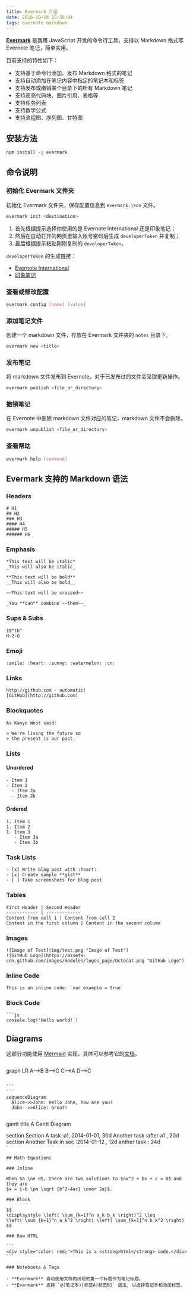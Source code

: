 ```yaml
---
title: Evermark 介绍
date: 2016-10-10 15:56:04
tags: evernote markdown
---
```


[**Evermark**](https://github.com/akuma/evermark) 是我用 JavaScript 开发的命令行工具，支持以 Markdown 格式写 Evernote 笔记，简单实用。

目前支持的特性如下：

- 支持基于命令行添加、发布 Markdown 格式的笔记
- 支持自动添加在笔记内容中指定的笔记本和标签
- 支持发布或撤销某个目录下的所有 Markdown 笔记
- 支持高亮代码块、图片引用、表格等
- 支持任务列表
- 支持数学公式
- 支持流程图、序列图、甘特图

<!--more-->

## 安装方法

```bash
npm install -g evermark
```

## 命令说明

### 初始化 Evermark 文件夹

初始化 Evermark 文件夹，保存配置信息到 `evermark.json` 文件。

```bash
evermark init <destination>
```

1. 首先根据提示选择你使用的是 Evernote International 还是印象笔记；
2. 然后在自动打开的网页里输入账号密码后生成 `developerToken` 并复制；
3. 最后根据提示粘贴刚刚复制的 `developerToken`。

`developerToken` 的生成链接：

- [Evernote International](https://www.evernote.com/api/DeveloperToken.action)
- [印象笔记](https://app.yinxiang.com/api/DeveloperToken.action)

### 查看或修改配置

```bash
evermark config [name] [value]
```

### 添加笔记文件

创建一个 markdown 文件，存放在 Evermark 文件夹的 `notes` 目录下。

```bash
evermark new <title>
```

### 发布笔记

将 markdown 文件发布到 Evernote，对于已发布过的文件会采取更新操作。

```bash
evermark publish <file_or_directory>
```

### 撤销笔记

在 Evernote 中删除 markdown 文件对应的笔记，markdown 文件不会删除。

```bash
evermark unpublish <file_or_directory>
```

### 查看帮助

```bash
evermark help [command]
```

## Evermark 支持的 Markdown 语法

### Headers

```
# H1
## H2
### H3
#### H4
##### H5
###### H6
```

### Emphasis

```
*This text will be italic*
_This will also be italic_

**This text will be bold**
__This will also be bold__

~~This text will be crossed~~

_You **can** combine ~~them~~_
```

### Sups & Subs

```
19^th^
H~2~O
```

### Emoji

```
:smile: :heart: :sunny: :watermelon: :cn:
```

### Links

```
http://github.com - automatic!
[GitHub](http://github.com)
```

### Blockquotes

```
As Kanye West said:

> We're living the future so
> the present is our past.
```

### Lists

#### Unordered

```
- Item 1
- Item 2
  - Item 2a
  - Item 2b
```

#### Ordered

```
1. Item 1
1. Item 2
1. Item 3
   - Item 3a
   - Item 3b
```

### Task Lists

```
- [x] Write blog post with :heart:
- [x] Create sample **gist**
- [ ] Take screenshots for blog post
```

### Tables

```
First Header | Second Header
------------ | -------------
Content from cell 1 | Content from cell 2
Content in the first column | Content in the second column
```

### Images

```
![Image of Test](img/test.png "Image of Test")
![GitHub Logo](https://assets-cdn.github.com/images/modules/logos_page/Octocat.png "GitHub Logo")
```

### Inline Code

```
This is an inline code: `var example = true`
```

### Block Code

```
```js
console.log('Hello world!')
``````

## Diagrams

这部分功能使用 [Mermaid](https://github.com/knsv/mermaid) 实现，具体可以参考它的[文档](http://knsv.github.io/mermaid/)。

```
```
graph LR
  A-->B
  B-->C
  C-->A
  D-->C
``````

```
```
sequenceDiagram
  Alice->>John: Hello John, how are you?
  John-->>Alice: Great!
``````

```
```
gantt
  title A Gantt Diagram

  section Section
  A task           :a1, 2014-01-01, 30d
  Another task     :after a1  , 20d
  section Another
  Task in sec      :2014-01-12  , 12d
  anther task      : 24d
``````

## Math Equations

### Inline

When $a \ne 0$, there are two solutions to $ax^2 + bx + c = 0$ and they are
$x = {-b \pm \sqrt {b^2-4ac} \over 2a}$.

### Block

$$
\displaystyle \left( \sum_{k=1}^n a_k b_k \right)^2 \leq
\left( \sum_{k=1}^n a_k^2 \right) \left( \sum_{k=1}^n b_k^2 \right)
$$

### Raw HTML

```
<div style="color: red;">This is a <strong>html</strong> code.</div>
```

### Notebooks & Tags

- **Evermark** 自动使用文档内出现的第一个标题作为笔记标题。
- **Evermark** 支持 `@(笔记本)[标签A|标签B]` 语法, 以选择笔记本和添加标签。
